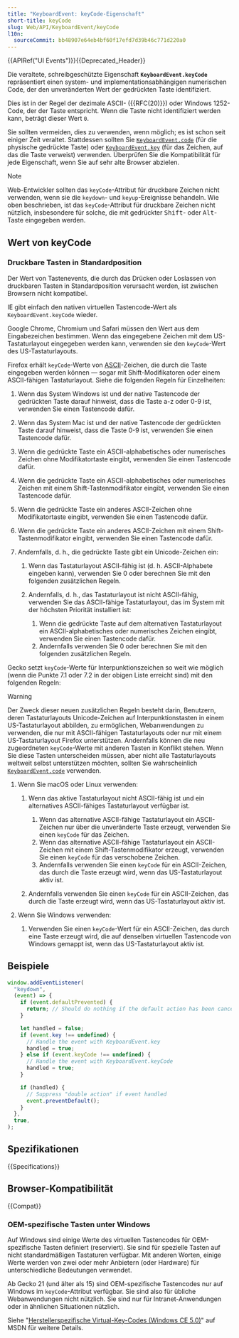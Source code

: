 ```yaml
---
title: "KeyboardEvent: keyCode-Eigenschaft"
short-title: keyCode
slug: Web/API/KeyboardEvent/keyCode
l10n:
  sourceCommit: bb48907e64eb4bf60f17efd7d39b46c771d220a0
---
```


{{APIRef("UI Events")}}{{Deprecated_Header}}

Die veraltete, schreibgeschützte Eigenschaft **`KeyboardEvent.keyCode`** repräsentiert einen system- und implementationsabhängigen numerischen Code, der den unveränderten Wert der gedrückten Taste identifiziert.

Dies ist in der Regel der dezimale ASCII- ({{RFC(20)}}) oder Windows 1252-Code, der der Taste entspricht. Wenn die Taste nicht identifiziert werden kann, beträgt dieser Wert `0`.

Sie sollten vermeiden, dies zu verwenden, wenn möglich; es ist schon seit einiger Zeit veraltet. Stattdessen sollten Sie [`KeyboardEvent.code`](/de/docs/Web/API/KeyboardEvent/code) (für die physische gedrückte Taste) oder [`KeyboardEvent.key`](/de/docs/Web/API/KeyboardEvent/key) (für das Zeichen, auf das die Taste verweist) verwenden. Überprüfen Sie die Kompatibilität für jede Eigenschaft, wenn Sie auf sehr alte Browser abzielen.

> [!NOTE]
> Web-Entwickler sollten das `keyCode`-Attribut für druckbare Zeichen nicht verwenden, wenn sie die `keydown`- und `keyup`-Ereignisse behandeln. Wie oben beschrieben, ist das `keyCode`-Attribut für druckbare Zeichen nicht nützlich, insbesondere für solche, die mit gedrückter <kbd>Shift</kbd>- oder <kbd>Alt</kbd>-Taste eingegeben werden.

## Wert von keyCode

### Druckbare Tasten in Standardposition

Der Wert von Tastenevents, die durch das Drücken oder Loslassen von druckbaren Tasten in Standardposition verursacht werden, ist zwischen Browsern nicht kompatibel.

IE gibt einfach den nativen virtuellen Tastencode-Wert als `KeyboardEvent.keyCode` wieder.

Google Chrome, Chromium und Safari müssen den Wert aus dem Eingabezeichen bestimmen. Wenn das eingegebene Zeichen mit dem US-Tastaturlayout eingegeben werden kann, verwenden sie den `keyCode`-Wert des US-Tastaturlayouts.

Firefox erhält `keyCode`-Werte von [ASCII](/de/docs/Glossary/ASCII)-Zeichen, die durch die Taste eingegeben werden können — sogar mit Shift-Modifikatoren oder einem ASCII-fähigen Tastaturlayout. Siehe die folgenden Regeln für Einzelheiten:

1. Wenn das System Windows ist und der native Tastencode der gedrückten Taste darauf hinweist, dass die Taste a-z oder 0-9 ist, verwenden Sie einen Tastencode dafür.
2. Wenn das System Mac ist und der native Tastencode der gedrückten Taste darauf hinweist, dass die Taste 0-9 ist, verwenden Sie einen Tastencode dafür.
3. Wenn die gedrückte Taste ein ASCII-alphabetisches oder numerisches Zeichen ohne Modifikatortaste eingibt, verwenden Sie einen Tastencode dafür.
4. Wenn die gedrückte Taste ein ASCII-alphabetisches oder numerisches Zeichen mit einem Shift-Tastenmodifikator eingibt, verwenden Sie einen Tastencode dafür.
5. Wenn die gedrückte Taste ein anderes ASCII-Zeichen ohne Modifikatortaste eingibt, verwenden Sie einen Tastencode dafür.
6. Wenn die gedrückte Taste ein anderes ASCII-Zeichen mit einem Shift-Tastenmodifikator eingibt, verwenden Sie einen Tastencode dafür.
7. Andernfalls, d. h., die gedrückte Taste gibt ein Unicode-Zeichen ein:

   1. Wenn das Tastaturlayout ASCII-fähig ist (d. h. ASCII-Alphabete eingeben kann), verwenden Sie 0 oder berechnen Sie mit den folgenden zusätzlichen Regeln.
   2. Andernfalls, d. h., das Tastaturlayout ist nicht ASCII-fähig, verwenden Sie das ASCII-fähige Tastaturlayout, das im System mit der höchsten Priorität installiert ist:

      1. Wenn die gedrückte Taste auf dem alternativen Tastaturlayout ein ASCII-alphabetisches oder numerisches Zeichen eingibt, verwenden Sie einen Tastencode dafür.
      2. Andernfalls verwenden Sie 0 oder berechnen Sie mit den folgenden zusätzlichen Regeln.

Gecko setzt `keyCode`-Werte für Interpunktionszeichen so weit wie möglich (wenn die Punkte 7.1 oder 7.2 in der obigen Liste erreicht sind) mit den folgenden Regeln:

> [!WARNING]
> Der Zweck dieser neuen zusätzlichen Regeln besteht darin, Benutzern, deren Tastaturlayouts Unicode-Zeichen auf Interpunktionstasten in einem US-Tastaturlayout abbilden, zu ermöglichen, Webanwendungen zu verwenden, die nur mit ASCII-fähigen Tastaturlayouts oder nur mit einem US-Tastaturlayout Firefox unterstützen. Andernfalls können die neu zugeordneten `keyCode`-Werte mit anderen Tasten in Konflikt stehen. Wenn Sie diese Tasten unterscheiden müssen, aber nicht alle Tastaturlayouts weltweit selbst unterstützen möchten, sollten Sie wahrscheinlich [`KeyboardEvent.code`](/de/docs/Web/API/KeyboardEvent/code) verwenden.

1. Wenn Sie macOS oder Linux verwenden:

   1. Wenn das aktive Tastaturlayout nicht ASCII-fähig ist und ein alternatives ASCII-fähiges Tastaturlayout verfügbar ist.

      1. Wenn das alternative ASCII-fähige Tastaturlayout ein ASCII-Zeichen nur über die unveränderte Taste erzeugt, verwenden Sie einen `keyCode` für das Zeichen.
      2. Wenn das alternative ASCII-fähige Tastaturlayout ein ASCII-Zeichen mit einem Shift-Tastenmodifikator erzeugt, verwenden Sie einen `keyCode` für das verschobene Zeichen.
      3. Andernfalls verwenden Sie einen `keyCode` für ein ASCII-Zeichen, das durch die Taste erzeugt wird, wenn das US-Tastaturlayout aktiv ist.

   2. Andernfalls verwenden Sie einen `keyCode` für ein ASCII-Zeichen, das durch die Taste erzeugt wird, wenn das US-Tastaturlayout aktiv ist.

2. Wenn Sie Windows verwenden:

   1. Verwenden Sie einen `keyCode`-Wert für ein ASCII-Zeichen, das durch eine Taste erzeugt wird, die auf denselben virtuellen Tastencode von Windows gemappt ist, wenn das US-Tastaturlayout aktiv ist.

## Beispiele

```js
window.addEventListener(
  "keydown",
  (event) => {
    if (event.defaultPrevented) {
      return; // Should do nothing if the default action has been cancelled
    }

    let handled = false;
    if (event.key !== undefined) {
      // Handle the event with KeyboardEvent.key
      handled = true;
    } else if (event.keyCode !== undefined) {
      // Handle the event with KeyboardEvent.keyCode
      handled = true;
    }

    if (handled) {
      // Suppress "double action" if event handled
      event.preventDefault();
    }
  },
  true,
);
```

## Spezifikationen

{{Specifications}}

## Browser-Kompatibilität

{{Compat}}

### OEM-spezifische Tasten unter Windows

Auf Windows sind einige Werte des virtuellen Tastencodes für OEM-spezifische Tasten definiert (reserviert). Sie sind für spezielle Tasten auf nicht standardmäßigen Tastaturen verfügbar. Mit anderen Worten, einige Werte werden von zwei oder mehr Anbietern (oder Hardware) für unterschiedliche Bedeutungen verwendet.

Ab Gecko 21 (und älter als 15) sind OEM-spezifische Tastencodes nur auf Windows im `keyCode`-Attribut verfügbar. Sie sind also für übliche Webanwendungen nicht nützlich. Sie sind nur für Intranet-Anwendungen oder in ähnlichen Situationen nützlich.

Siehe "[Herstellerspezifische Virtual-Key-Codes (Windows CE 5.0)](<https://learn.microsoft.com/en-us/previous-versions/windows/embedded/aa452679(v=msdn.10)>)" auf MSDN für weitere Details.
